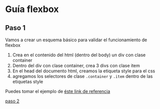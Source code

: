 # Guía flexbox

## Paso 1

Vamos a crear un esquema básico para validar el funcionamiento de flexbox

1. Crea en el contenido del html (dentro del body) un div con clase container
2. Dentro del div con clase container, crea 3 divs con clase item
3. En el head del documento html, creamos la etiqueta style para el css
4. agregamos los selectores de clase <code>.container</code> y <code>.item</code> dentro de las etiquetas style

Puedes tomar el ejemplo de 
[éste link de referencia](index.html)

[paso 2](https://github.com/alexanderjaramillo4iep/flexbox/tree/master/paso2/)